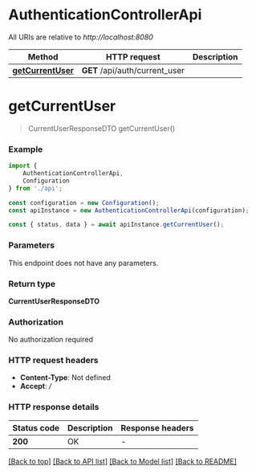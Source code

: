 # AuthenticationControllerApi

All URIs are relative to *http://localhost:8080*

|Method | HTTP request | Description|
|------------- | ------------- | -------------|
|[**getCurrentUser**](#getcurrentuser) | **GET** /api/auth/current_user | |

# **getCurrentUser**
> CurrentUserResponseDTO getCurrentUser()


### Example

```typescript
import {
    AuthenticationControllerApi,
    Configuration
} from './api';

const configuration = new Configuration();
const apiInstance = new AuthenticationControllerApi(configuration);

const { status, data } = await apiInstance.getCurrentUser();
```

### Parameters
This endpoint does not have any parameters.


### Return type

**CurrentUserResponseDTO**

### Authorization

No authorization required

### HTTP request headers

 - **Content-Type**: Not defined
 - **Accept**: */*


### HTTP response details
| Status code | Description | Response headers |
|-------------|-------------|------------------|
|**200** | OK |  -  |

[[Back to top]](#) [[Back to API list]](../README.md#documentation-for-api-endpoints) [[Back to Model list]](../README.md#documentation-for-models) [[Back to README]](../README.md)

